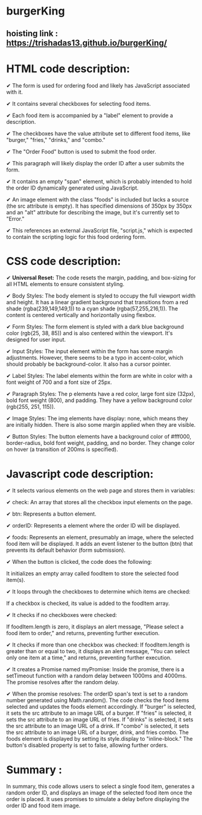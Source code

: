 # burgerKing

## hoisting link : https://trishadas13.github.io/burgerKing/

# HTML code description: 

✔ The form is used for ordering food and likely has JavaScript associated with it.

✔  It contains several checkboxes for selecting food items.

✔ Each food item is accompanied by a "label" element to provide a description.

✔ The checkboxes have the value attribute set to different food items, like "burger," "fries," "drinks," and "combo."

✔ The "Order Food" button is used to submit the food order.

✔ This paragraph will likely display the order ID after a user submits the form.

✔ It contains an empty "span" element, which is probably intended to hold the order ID dynamically generated using JavaScript.

✔ An image element with the class "foods" is included but lacks a source (the src attribute is empty). It has specified dimensions of 350px by 350px and an "alt" attribute for describing the image, but it's currently set to "Error."

✔ This references an external JavaScript file, "script.js," which is expected to contain the scripting logic for this food ordering form.

# CSS code description: 

✔ <b>Universal Reset:</b> The code resets the margin, padding, and box-sizing for all HTML elements to ensure consistent styling.

✔  Body Styles: The body element is styled to occupy the full viewport width and height. It has a linear gradient background that transitions from a red shade (rgba(239,149,149,1)) to a cyan shade (rgba(57,255,216,1)). The content is centered vertically and horizontally using flexbox.

✔ Form Styles: The form element is styled with a dark blue background color (rgb(25, 38, 85)) and is also centered within the viewport. It's designed for user input.

✔ Input Styles: The input element within the form has some margin adjustments. However, there seems to be a typo in accent-color, which should probably be background-color. It also has a cursor pointer.

✔ Label Styles: The label elements within the form are white in color with a font weight of 700 and a font size of 25px.

✔ Paragraph Styles: The p elements have a red color, large font size (32px), bold font weight (800), and padding. They have a yellow background color (rgb(255, 251, 115)).

✔ Image Styles: The img elements have display: none, which means they are initially hidden. There is also some margin applied when they are visible.

✔ Button Styles: The button elements have a background color of #fff000, border-radius, bold font weight, padding, and no border. They change color on hover (a transition of 200ms is specified).

# Javascript code description:
✔ It selects various elements on the web page and stores them in variables:

✔ check: An array that stores all the checkbox input elements on the page.

✔ btn: Represents a button element.

✔ orderID: Represents a <span> element where the order ID will be displayed.

✔ foods: Represents an element, presumably an image, where the selected food item will be displayed.
It adds an event listener to the button (btn) that prevents its default behavior (form submission).

✔ When the button is clicked, the code does the following:

It initializes an empty array called foodItem to store the selected food item(s).

✔ It loops through the checkboxes to determine which items are checked:

If a checkbox is checked, its value is added to the foodItem array.

✔ It checks if no checkboxes were checked:

If foodItem.length is zero, it displays an alert message, "Please select a food item to order," and returns, preventing further execution.

✔ It checks if more than one checkbox was checked:
If foodItem.length is greater than or equal to two, it displays an alert message, "You can select only one item at a time," and returns, preventing further execution.

✔ It creates a Promise named myPromise:
Inside the promise, there is a setTimeout function with a random delay between 1000ms and 4000ms.
The promise resolves after the random delay.

✔ When the promise resolves:
The orderID span's text is set to a random number generated using Math.random().
The code checks the food items selected and updates the foods element accordingly.
If "burger" is selected, it sets the src attribute to an image URL of a burger.
If "fries" is selected, it sets the src attribute to an image URL of fries.
If "drinks" is selected, it sets the src attribute to an image URL of a drink.
If "combo" is selected, it sets the src attribute to an image URL of a burger, drink, and fries combo.
The foods element is displayed by setting its style.display to "inline-block."
The button's disabled property is set to false, allowing further orders.

# Summary : 
In summary, this code allows users to select a single food item, generates a random order ID, and displays an image of the selected food item once the order is placed. It uses promises to simulate a delay before displaying the order ID and food item image.
